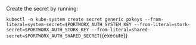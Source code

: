 Create the secret by running:

`kubectl -n kube-system create secret generic pxkeys --from-literal=system-secret=$PORTWORX_AUTH_SYSTEM_KEY --from-literal=stork-secret=$PORTWORX_AUTH_STORK_KEY --from-literal=shared-secret=$PORTWORX_AUTH_SHARED_SECRET`{{execute}}
